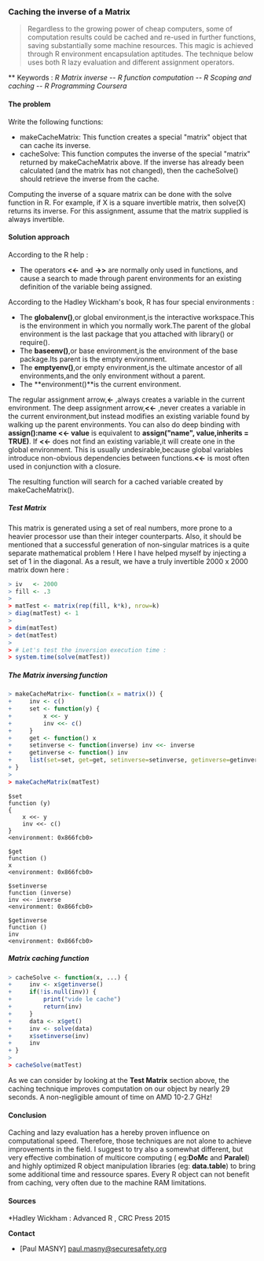 <!-- R Commander Markdown Template -->



### Caching the inverse of a Matrix


> Regardless to the growing power of cheap computers, some of computation results could be cached and re-used in further functions, saving substantially some machine resources. This magic is achieved through R environment encapsulation aptitudes.
The technique below uses both R lazy evaluation and different assignment operators.

** Keywords : *R Matrix inverse* -- *R function computation* -- *R Scoping and caching* -- *R Programming Coursera*

#### The problem

Write the following functions:

- makeCacheMatrix: This function creates a special "matrix" object that can cache its inverse.
- cacheSolve: This function computes the inverse of the special "matrix" returned by makeCacheMatrix above. If the inverse has already been calculated (and the matrix has not changed), then the cacheSolve() should retrieve the inverse from the cache.

Computing the inverse of a square matrix can be done with the solve function in R. For example, if X is a square invertible matrix, then solve(X) returns its inverse. For this assignment, assume that the matrix supplied is always invertible.

#### Solution approach



According to the R help : 
- The operators **<<-** and **->>** are normally only used in functions, and cause a search to made through parent environments for an existing definition of the variable being assigned.

According to the Hadley Wickham's book, R has four special environments :
- The **globalenv()**,or global environment,is the interactive workspace.This is the environment in which you normally work.The parent of
the global environment is the last package that you attached with library() or require().
- The **baseenv()**,or base environment,is the environment of the base package.Its parent is the empty environment.
- The **emptyenv()**,or empty environment,is the ultimate ancestor of all environments,and the only environment without a parent.
- The **environment()**is the current environment.

The regular assignment arrow,**<-** ,always creates a variable in the current environment. The deep assignment arrow,**<<-** ,never creates a variable in the current environment,but instead modifies an existing variable found by walking up the parent environments. You can also do deep binding with **assign():name <<- value** is equivalent to **assign("name", value,inherits = TRUE)**.
If **<<-** does not find an existing variable,it will create one in the global environment. This is usually undesirable,because global variables introduce non-obvious dependencies between functions.**<<-** is most often used in conjunction with a closure.

The resulting function will search for a cached variable created by makeCacheMatrix().

##### Test Matrix

This matrix is generated using a set of real numbers, more prone to a heavier processor use than their integer counterparts.
Also, it should be mentioned that a successful generation of non-singular matrices is a quite separate mathematical problem !
Here I have helped myself by injecting a set of 1 in the diagonal. As a result, we have a truly invertible 2000 x 2000 matrix down here :  


```r
> iv   <- 2000
> fill <- .3
> 
> matTest <- matrix(rep(fill, k*k), nrow=k)
> diag(matTest) <- 1
> 
> dim(matTest)
> det(matTest)
> 
> # Let's test the inversion execution time :
> system.time(solve(matTest))
```

##### The Matrix inversing function



```r
> makeCacheMatrix<- function(x = matrix()) {
+     inv <- c()
+     set <- function(y) {
+         x <<- y
+         inv <<- c()
+     }
+     get <- function() x
+     setinverse <- function(inverse) inv <<- inverse
+     getinverse <- function() inv
+     list(set=set, get=get, setinverse=setinverse, getinverse=getinverse)
+ }
> 
> makeCacheMatrix(matTest)
```

```
$set
function (y) 
{
    x <<- y
    inv <<- c()
}
<environment: 0x866fcb0>

$get
function () 
x
<environment: 0x866fcb0>

$setinverse
function (inverse) 
inv <<- inverse
<environment: 0x866fcb0>

$getinverse
function () 
inv
<environment: 0x866fcb0>
```


##### Matrix caching function


```r
> cacheSolve <- function(x, ...) {
+     inv <- x$getinverse()
+     if(!is.null(inv)) {
+         print("vide le cache")
+         return(inv)
+     }
+     data <- x$get()
+     inv <- solve(data)
+     x$setinverse(inv)
+     inv
+ }
> 
> cacheSolve(matTest)
```

As we can consider by looking at the **Test Matrix** section above, the caching technique improves computation on our object by nearly 29 seconds. A non-negligible amount of time on AMD 10-2.7 GHz!
 
#### Conclusion

Caching and lazy evaluation has a hereby proven influence on computational speed. Therefore, those techniques are not alone to achieve improvements in the field. 
I suggest to try also a somewhat different, but very effective combination of multicore computing ( eg:**DoMc** and **Paralel**) and highly optimized R object manipulation libraries (eg: **data.table**) to bring some additional time and ressource spares. Every R object can not benefit from caching, very often due to the machine RAM limitations.

#### Sources

*Hadley Wickham : Advanced R , CRC Press 2015

**Contact**

- [Paul MASNY] paul.masny@securesafety.org























